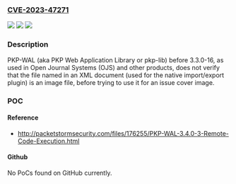 ### [CVE-2023-47271](https://cve.mitre.org/cgi-bin/cvename.cgi?name=CVE-2023-47271)
![](https://img.shields.io/static/v1?label=Product&message=n%2Fa&color=blue)
![](https://img.shields.io/static/v1?label=Version&message=n%2Fa&color=blue)
![](https://img.shields.io/static/v1?label=Vulnerability&message=n%2Fa&color=brighgreen)

### Description

PKP-WAL (aka PKP Web Application Library or pkp-lib) before 3.3.0-16, as used in Open Journal Systems (OJS) and other products, does not verify that the file named in an XML document (used for the native import/export plugin) is an image file, before trying to use it for an issue cover image.

### POC

#### Reference
- http://packetstormsecurity.com/files/176255/PKP-WAL-3.4.0-3-Remote-Code-Execution.html

#### Github
No PoCs found on GitHub currently.

